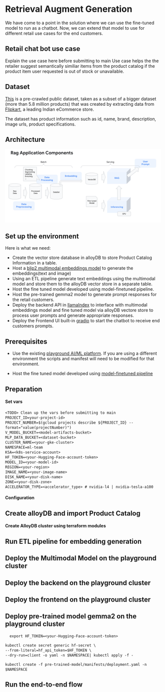 # Retrieval Augment Generation

We have come to a point in the solution where we can use the fine-tuned model to run as a chatbot.
Now, we can extend that model to use for different retail use cases for the end customers.

## Retail chat bot use case

<TODO> Explain the use case here before submitting to main
Use case helps the the retailer suggest semantically similiar items from the product catalog if the product item user requested is out of stock or unavailable.

## Dataset

[This](https://www.kaggle.com/datasets/PromptCloudHQ/flipkart-products) is a pre-crawled public dataset, taken as a subset of a bigger dataset (more than 5.8 million products) that was created by extracting data from [Flipkart](https://www.flipkart.com/), a leading Indian eCommerce store.

The dataset has product information such as id, name, brand, description, image urls, product specifications.

## Architecture

![RAG Architecture](./docs/arch-rag-components.png)

## Set up the environment

Here is what we need:

- Create the vector store database in alloyDB to store Product Catalog Information in a table.
- Host a [blip2 multimodal embeddings model](https://github.com/salesforce/LAVIS/blob/main/examples/blip_feature_extraction.ipynb) to generate the embeddings(text and image)
- Using an ETL pipeline generate text embeddings using the multimodal model and store them to the alloyDB vector store in a separate table.
- Host the fine tuned model developed using model-finetuned pipeline.
- Host the pre-trained gemma2 model to generate prompt responses for the retail customers.
- Deploy the backend API in [llamaIndex](https://www.llamaindex.ai/) to interface with multimodal embeddings model and fine tuned model via alloyDB vectore store to process user prompts and generate appropriate responses.
- Deploy the Frontend UI built-in [gradio](https://gradio.app/) to start the chatbot to receive end customers prompts.

## Prerequisites

- Use the existing  [playground AI/ML platform](/platforms/gke-aiml/playground/README.md). If you are using a different environment the scripts and manifest will need to be modified for that environment.

- Host the fine tuned model developed using [ model-finetuned pipeline](/platforms/use-cases/model-finetuned/README.md)

## Preparation

#### Set vars

```
<TODO> Clean up the vars before submitting to main
PROJECT_ID=your-project-id>
PROJECT_NUMBER=$(gcloud projects describe ${PROJECT_ID} --format="value(projectNumber)")
V_MODEL_BUCKET=<model-artifacts-bucket>
MLP_DATA_BUCKET=<dataset-bucket>
CLUSTER_NAME=<your-gke-cluster>
NAMESPACE=ml-team
KSA=<k8s-service-account>
HF_TOKEN=<your-Hugging-Face-account-token>
MODEL_ID=<your-model-id>
REGION=<your-region>
IMAGE_NAME=<your-image-name>
DISK_NAME=<your-disk-name>
ZONE=<your-disk-zone>
ACCELERATOR_TYPE=<accelerator_type> # nvidia-l4 | nvidia-tesla-a100
```

#### Configuration

## Create alloyDB and import Product Catalog

#### Create AlloyDB cluster using terraform modules

## Run ETL pipeline for embedding generation

## Deploy the Multimodal Model on the playground cluster


## Deploy the backend on the playground cluster


## Deploy the frontend on the playground cluster


## Deploy pre-trained model gemma2 on the playground cluster

```
  export HF_TOKEN=<your-Hugging-Face-account-token>
```

```
kubectl create secret generic hf-secret \
--from-literal=hf_api_token=$HF_TOKEN \
--dry-run=client -o yaml -n $NAMESPACE| kubectl apply -f -
````

```
kubectl create -f pre-trained-model/manifests/deployment.yaml -n $NAMESPACE
```
## Run the end-to-end flow